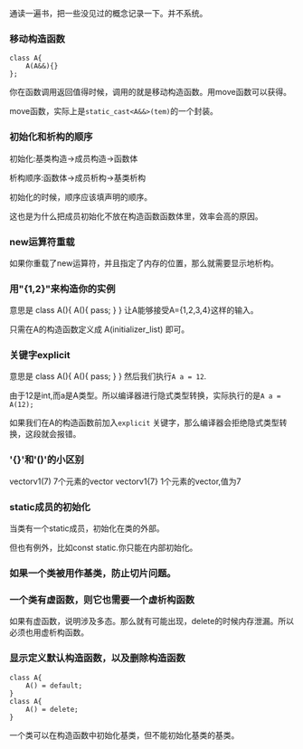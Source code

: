 通读一遍书，把一些没见过的概念记录一下。并不系统。

### 移动构造函数

    class A{
        A(A&&){}
    };

你在函数调用返回值得时候，调用的就是移动构造函数。用move函数可以获得。

move函数，实际上是`static_cast<A&&>(tem)`的一个封装。

### 初始化和析构的顺序

初始化:基类构造->成员构造->函数体

析构顺序:函数体->成员析构->基类析构

初始化的时候，顺序应该填声明的顺序。

这也是为什么把成员初始化不放在构造函数函数体里，效率会高的原因。

### new运算符重载

如果你重载了new运算符，并且指定了内存的位置，那么就需要显示地析构。

### 用"{1,2}"来构造你的实例

意思是
    class A(){
        A(){
            pass;
        }
    }
让A能够接受A={1,2,3,4}这样的输入。

只需在A的构造函数定义成
    A(initializer_list<T>)
即可。

### 关键字explicit

意思是
    class A(){
        A(){
            pass;
        }
    }
然后我们执行`A a = 12`.

由于12是int,而a是A类型。所以编译器进行隐式类型转换，实际执行的是`A a = A(12);`

如果我们在A的构造函数前加入`explicit` 关键字，那么编译器会拒绝隐式类型转换，这段就会报错。

### '{}'和'()'的小区别

vector<double>v1(7) 7个元素的vector
vector<double>v1{7} 1个元素的vector,值为7

### static成员的初始化

当类有一个static成员，初始化在类的外部。

但也有例外，比如const static.你只能在内部初始化。

### 如果一个类被用作基类，防止切片问题。

### 一个类有虚函数，则它也需要一个虚析构函数

如果有虚函数，说明涉及多态。那么就有可能出现，delete的时候内存泄漏。所以必须也用虚析构函数。

### 显示定义默认构造函数，以及删除构造函数

    class A{
        A() = default;
    }
    class A{
        A() = delete;
    }

一个类可以在构造函数中初始化基类，但不能初始化基类的基类。
